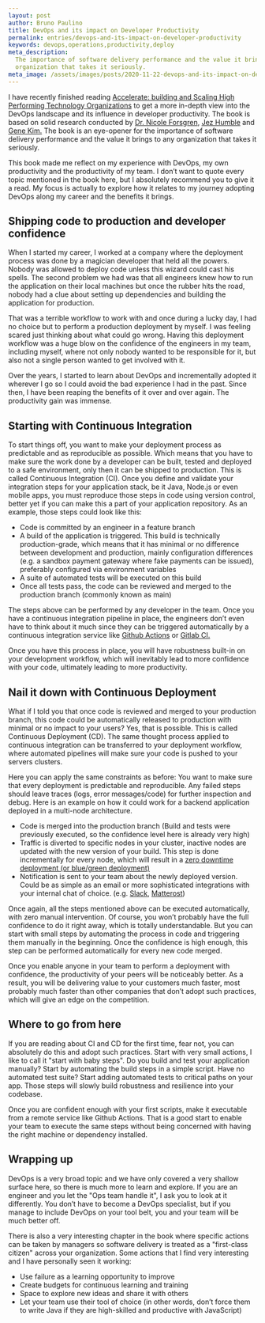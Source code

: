 ```yaml
---
layout: post
author: Bruno Paulino
title: DevOps and its impact on Developer Productivity
permalink: entries/devops-and-its-impact-on-developer-productivity
keywords: devops,operations,productivity,deploy
meta_description:
  The importance of software delivery performance and the value it brings to any
  organization that takes it seriously.
meta_image: /assets/images/posts/2020-11-22-devops-and-its-impact-on-developer-productivity.jpg
---
```


I have recently finished reading
[Accelerate: building and Scaling High Performing Technology Organizations](https://www.goodreads.com/book/show/35747076)
to get a more in-depth view into the DevOps landscape and its influence in
developer productivity. The book is based on solid research conducted by
[Dr. Nicole Forsgren](https://twitter.com/nicolefv),
[Jez Humble](https://twitter.com/jezhumble) and
[Gene Kim.](https://twitter.com/RealGeneKim) The book is an eye-opener for the
importance of software delivery performance and the value it brings to any
organization that takes it seriously.

This book made me reflect on my experience with DevOps, my own productivity and
the productivity of my team. I don’t want to quote every topic mentioned in the
book here, but I absolutely recommend you to give it a read. My focus is
actually to explore how it relates to my journey adopting DevOps along my career
and the benefits it brings.

## Shipping code to production and developer confidence

When I started my career, I worked at a company where the deployment process was
done by a magician developer that held all the powers. Nobody was allowed to
deploy code unless this wizard could cast his spells. The second problem we had
was that all engineers knew how to run the application on their local machines
but once the rubber hits the road, nobody had a clue about setting up
dependencies and building the application for production.

That was a terrible workflow to work with and once during a lucky day, I had no
choice but to perform a production deployment by myself. I was feeling scared
just thinking about what could go wrong. Having this deployment workflow was a
huge blow on the confidence of the engineers in my team, including myself, where
not only nobody wanted to be responsible for it, but also not a single person
wanted to get involved with it.

Over the years, I started to learn about DevOps and incrementally adopted it
wherever I go so I could avoid the bad experience I had in the past. Since then,
I have been reaping the benefits of it over and over again. The productivity
gain was immense.

## Starting with Continuous Integration

To start things off, you want to make your deployment process as predictable and
as reproducible as possible. Which means that you have to make sure the work
done by a developer can be built, tested and deployed to a safe environment,
only then it can be shipped to production. This is called Continuous Integration
(CI). Once you define and validate your integration steps for your application
stack, be it Java, Node.js or even mobile apps, you must reproduce those steps
in code using version control, better yet if you can make this a part of your
application repository. As an example, those steps could look like this:

- Code is committed by an engineer in a feature branch
- A build of the application is triggered. This build is technically
  production-grade, which means that it has minimal or no difference between
  development and production, mainly configuration differences (e.g. a sandbox
  payment gateway where fake payments can be issued), preferably configured via
  environment variables
- A suite of automated tests will be executed on this build
- Once all tests pass, the code can be reviewed and merged to the production
  branch (commonly known as main)

The steps above can be performed by any developer in the team. Once you have a
continuous integration pipeline in place, the engineers don’t even have to think
about it much since they can be triggered automatically by a continuous
integration service like [Github Actions](https://github.com/features/actions)
or [Gitlab CI.](https://docs.gitlab.com/ee/ci/)

Once you have this process in place, you will have robustness built-in on your
development workflow, which will inevitably lead to more confidence with your
code, ultimately leading to more productivity.

## Nail it down with Continuous Deployment

What if I told you that once code is reviewed and merged to your production
branch, this code could be automatically released to production with minimal or
no impact to your users? Yes, that is possible. This is called Continuous
Deployment (CD). The same thought process applied to continuous integration can
be transferred to your deployment workflow, where automated pipelines will make
sure your code is pushed to your servers clusters.

Here you can apply the same constraints as before: You want to make sure that
every deployment is predictable and reproducible. Any failed steps should leave
traces (logs, error messages/code) for further inspection and debug. Here is an
example on how it could work for a backend application deployed in a multi-node
architecture.

- Code is merged into the production branch (Build and tests were previously
  executed, so the confidence level here is already very high)
- Traffic is diverted to specific nodes in your cluster, inactive nodes are
  updated with the new version of your build. This step is done incrementally
  for every node, which will result in a
  [zero downtime deployment (or blue/green deployment)](https://spring.io/blog/2016/05/31/zero-downtime-deployment-with-a-database)
- Notification is sent to your team about the newly deployed version. Could be
  as simple as an email or more sophisticated integrations with your internal
  chat of choice. (e.g. [Slack](https://slack.com/intl/en-at/),
  [Matterost](https://mattermost.com))

Once again, all the steps mentioned above can be executed automatically, with
zero manual intervention. Of course, you won’t probably have the full confidence
to do it right away, which is totally understandable. But you can start with
small steps by automating the process in code and triggering them manually in
the beginning. Once the confidence is high enough, this step can be performed
automatically for every new code merged.

Once you enable anyone in your team to perform a deployment with confidence, the
productivity of your peers will be noticeably better. As a result, you will be
delivering value to your customers much faster, most probably much faster than
other companies that don’t adopt such practices, which will give an edge on the
competition.

## Where to go from here

If you are reading about CI and CD for the first time, fear not, you can
absolutely do this and adopt such practices. Start with very small actions, I
like to call it "start with baby steps". Do you build and test your application
manually? Start by automating the build steps in a simple script. Have no
automated test suite? Start adding automated tests to critical paths on your
app. Those steps will slowly build robustness and resilience into your codebase.

Once you are confident enough with your first scripts, make it executable from a
remote service like Github Actions. That is a good start to enable your team to
execute the same steps without being concerned with having the right machine or
dependency installed.

## Wrapping up

DevOps is a very broad topic and we have only covered a very shallow surface
here, so there is much more to learn and explore. If you are an engineer and you
let the "Ops team handle it", I ask you to look at it differently. You don’t
have to become a DevOps specialist, but if you manage to include DevOps on your
tool belt, you and your team will be much better off.

There is also a very interesting chapter in the book where specific actions can
be taken by managers so software delivery is treated as a "first-class citizen"
across your organization. Some actions that I find very interesting and I have
personally seen it working:

- Use failure as a learning opportunity to improve
- Create budgets for continuous learning and training
- Space to explore new ideas and share it with others
- Let your team use their tool of choice (in other words, don’t force them to
  write Java if they are high-skilled and productive with JavaScript)
